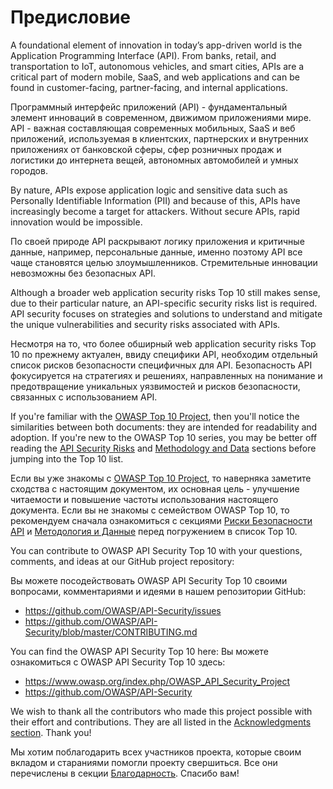 Предисловие
========

A foundational element of innovation in today’s app-driven world is the
Application Programming Interface (API). From banks, retail, and transportation
to IoT, autonomous vehicles, and smart cities, APIs are a critical part of
modern mobile, SaaS, and web applications and can be found in customer-facing,
partner-facing, and internal applications.

Программный интерфейс приложений (API) - фундаментальный элемент инноваций в современном, движимом приложениями мире. API - важная составляющая современных мобильных, SaaS и веб приложений, используемая в клиентских, партнерских и внутренних приложениях от банковской сферы, сфер розничных продаж и логистики до интернета вещей, автономных автомобилей и умных городов.

By nature, APIs expose application logic and sensitive data such as Personally
Identifiable Information (PII) and because of this, APIs have increasingly
become a target for attackers. Without secure APIs, rapid innovation would be
impossible.

По своей природе API раскрывают логику приложения и критичные данные, например, персональные данные, именно поэтому API все чаще становятся целью злоумышленников. Стремительные инновации невозможны без безопасных API.

Although a broader web application security risks Top 10 still makes sense, due
to their particular nature, an API-specific security risks list is required.
API security focuses on strategies and solutions to understand and mitigate the
unique vulnerabilities and security risks associated with APIs.

Несмотря на то, что более обширный web application security risks Top 10 по прежнему актуален, ввиду специфики API, необходим отдельный список рисков безопасности специфичных для API. Безопасность API фокусируется на стратегиях и решениях, направленных на понимание и предотвращение уникальных уязвимостей и рисков безопасности, связанных с использованием API.

If you're familiar with the [OWASP Top 10 Project][1], then you'll notice the
similarities between both documents: they are intended for readability and
adoption. If you're new to the OWASP Top 10 series, you may be better off
reading the [API Security Risks][2] and [Methodology and Data][3] sections
before jumping into the Top 10 list.

Если вы уже знакомы с [OWASP Top 10 Project][1], то наверняка заметите сходства с настоящим документом, их основная цель - улучшение читаемости и повышение частоты использования настоящего документа. Если вы не знакомы с семейством OWASP Top 10, то рекомендуем сначала ознакомиться с секциями [Риски Безопасности API][2] и [Методология и Данные][3] перед погружением в список Top 10.

You can contribute to OWASP API Security Top 10 with your questions, comments,
and ideas at our GitHub project repository:

Вы можете посодействовать OWASP API Security Top 10 своими вопросами, комментариями и идеями в нашем репозитории GitHub:

* https://github.com/OWASP/API-Security/issues
* https://github.com/OWASP/API-Security/blob/master/CONTRIBUTING.md

You can find the OWASP API Security Top 10 here:
Вы можете ознакомиться с OWASP API Security Top 10 здесь:

* https://www.owasp.org/index.php/OWASP_API_Security_Project
* https://github.com/OWASP/API-Security

We wish to thank all the contributors who made this project possible with their
effort and contributions. They are all listed in the [Acknowledgments
section][4]. Thank you!

Мы хотим поблагодарить всех участников проекта, которые своим вкладом и стараниями помогли проекту свершиться. Все они перечислены в секции [Благодарность][4]. Спасибо вам!

[1]: https://www.owasp.org/index.php/Category:OWASP_Top_Ten_Project
[2]: ./0x10-api-security-risks.md
[3]: ./0xd0-about-data.md
[4]: ./0xd1-acknowledgments.md
